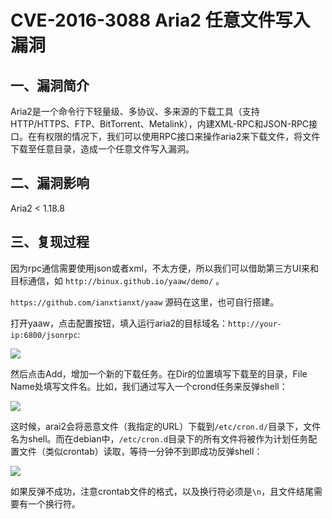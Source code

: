# CVE-2016-3088 Aria2 任意文件写入漏洞

## 一、漏洞简介

Aria2是一个命令行下轻量级、多协议、多来源的下载工具（支持 HTTP/HTTPS、FTP、BitTorrent、Metalink），内建XML-RPC和JSON-RPC接口。在有权限的情况下，我们可以使用RPC接口来操作aria2来下载文件，将文件下载至任意目录，造成一个任意文件写入漏洞。

## 二、漏洞影响

Aria2 < 1.18.8

## 三、复现过程

因为rpc通信需要使用json或者xml，不太方便，所以我们可以借助第三方UI来和目标通信，如 `http://binux.github.io/yaaw/demo/` 。

`https://github.com/ianxtianxt/yaaw` 源码在这里，也可自行搭建。

打开yaaw，点击配置按钮，填入运行aria2的目标域名：`http://your-ip:6800/jsonrpc`:

![](images/15889437270993.png)


然后点击Add，增加一个新的下载任务。在Dir的位置填写下载至的目录，File Name处填写文件名。比如，我们通过写入一个crond任务来反弹shell：

![](images/15889437350807.png)


这时候，arai2会将恶意文件（我指定的URL）下载到`/etc/cron.d/`目录下，文件名为shell。而在debian中，`/etc/cron.d`目录下的所有文件将被作为计划任务配置文件（类似crontab）读取，等待一分钟不到即成功反弹shell：

![](images/15889437527890.png)


如果反弹不成功，注意crontab文件的格式，以及换行符必须是`\n`，且文件结尾需要有一个换行符。
